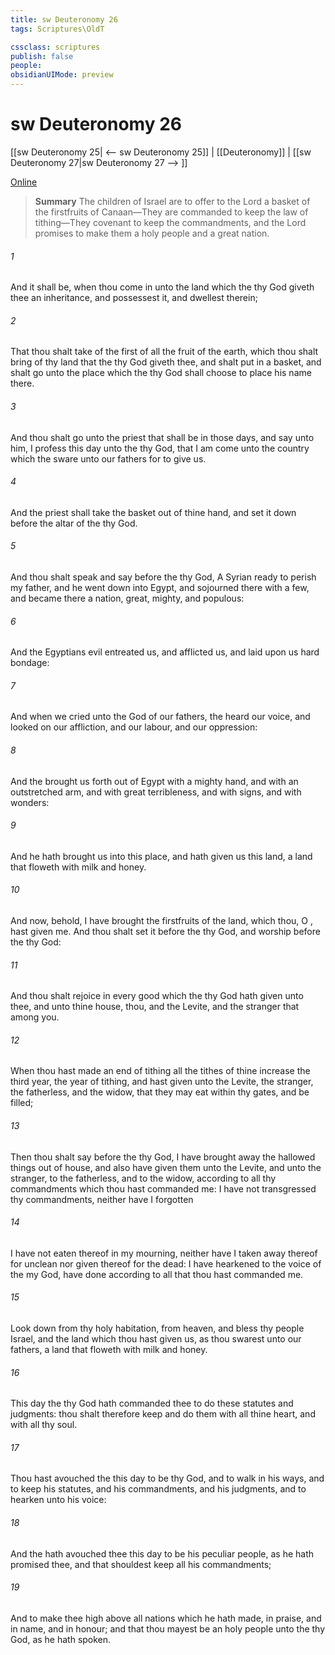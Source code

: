 ```yaml
---
title: sw Deuteronomy 26
tags: Scriptures\OldT

cssclass: scriptures
publish: false
people:
obsidianUIMode: preview
---
```


# sw Deuteronomy 26
[[sw Deuteronomy 25| <-- sw Deuteronomy 25]] | [[Deuteronomy]] | [[sw Deuteronomy 27|sw Deuteronomy 27 --> ]]

[Online](https://churchofjesuschrist.org/study/scriptures/ot/deut/26?lang=eng)

> __Summary__
The children of Israel are to offer to the Lord a basket of the firstfruits of Canaan—They are commanded to keep the law of tithing—They covenant to keep the commandments, and the Lord promises to make them a holy people and a great nation.

###### 1 
And it shall be, when thou  come in unto the land which the  thy God giveth thee  an inheritance, and possessest it, and dwellest therein;

###### 2 
That thou shalt take of the first of all the fruit of the earth, which thou shalt bring of thy land that the  thy God giveth thee, and shalt put  in a basket, and shalt go unto the place which the  thy God shall choose to place his name there.

###### 3 
And thou shalt go unto the priest that shall be in those days, and say unto him, I profess this day unto the  thy God, that I am come unto the country which the  sware unto our fathers for to give us.

###### 4 
And the priest shall take the basket out of thine hand, and set it down before the altar of the  thy God.

###### 5 
And thou shalt speak and say before the  thy God, A Syrian ready to perish  my father, and he went down into Egypt, and sojourned there with a few, and became there a nation, great, mighty, and populous:

###### 6 
And the Egyptians evil entreated us, and afflicted us, and laid upon us hard bondage:

###### 7 
And when we cried unto the  God of our fathers, the  heard our voice, and looked on our affliction, and our labour, and our oppression:

###### 8 
And the  brought us forth out of Egypt with a mighty hand, and with an outstretched arm, and with great terribleness, and with signs, and with wonders:

###### 9 
And he hath brought us into this place, and hath given us this land,  a land that floweth with milk and honey.

###### 10 
And now, behold, I have brought the firstfruits of the land, which thou, O , hast given me. And thou shalt set it before the  thy God, and worship before the  thy God:

###### 11 
And thou shalt rejoice in every good  which the  thy God hath given unto thee, and unto thine house, thou, and the Levite, and the stranger that  among you.

###### 12 
When thou hast made an end of tithing all the tithes of thine increase the third year,  the year of tithing, and hast given  unto the Levite, the stranger, the fatherless, and the widow, that they may eat within thy gates, and be filled;

###### 13 
Then thou shalt say before the  thy God, I have brought away the hallowed things out of  house, and also have given them unto the Levite, and unto the stranger, to the fatherless, and to the widow, according to all thy commandments which thou hast commanded me: I have not transgressed thy commandments, neither have I forgotten 

###### 14 
I have not eaten thereof in my mourning, neither have I taken away  thereof for  unclean  nor given  thereof for the dead:  I have hearkened to the voice of the  my God,  have done according to all that thou hast commanded me.

###### 15 
Look down from thy holy habitation, from heaven, and bless thy people Israel, and the land which thou hast given us, as thou swarest unto our fathers, a land that floweth with milk and honey.

###### 16 
This day the  thy God hath commanded thee to do these statutes and judgments: thou shalt therefore keep and do them with all thine heart, and with all thy soul.

###### 17 
Thou hast avouched the  this day to be thy God, and to walk in his ways, and to keep his statutes, and his commandments, and his judgments, and to hearken unto his voice:

###### 18 
And the  hath avouched thee this day to be his peculiar people, as he hath promised thee, and that  shouldest keep all his commandments;

###### 19 
And to make thee high above all nations which he hath made, in praise, and in name, and in honour; and that thou mayest be an holy people unto the  thy God, as he hath spoken.

